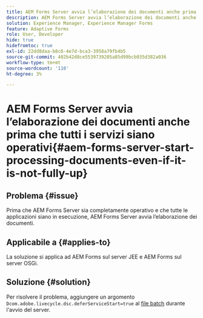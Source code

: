 ```yaml
---
title: AEM Forms Server avvia l’elaborazione dei documenti anche prima che tutti i servizi siano operativi.
description: AEM Forms Server avvia l’elaborazione dei documenti anche prima che tutti i servizi siano operativi sul server JEE e sul server OSGi.
solution: Experience Manager, Experience Manager Forms
feature: Adaptive Forms
role: User, Developer
hide: true
hidefromtoc: true
exl-id: 22dd8daa-b8c6-4e7d-bca3-3958a79fb4b5
source-git-commit: 402b42d8ce5539739205a85d99bcb035d382a036
workflow-type: tm+mt
source-wordcount: '110'
ht-degree: 3%

---
```


# AEM Forms Server avvia l’elaborazione dei documenti anche prima che tutti i servizi siano operativi{#aem-forms-server-start-processing-documents-even-if-it-is-not-fully-up}

## Problema   {#issue}

<!--When user restarts AEM Forms server, the current calling processes or services still continue such as rendering PDF documents and more. It causes the restart of the AEM Forms server to not startup correctly.-->

Prima che AEM Forms Server sia completamente operativo e che tutte le applicazioni siano in esecuzione, AEM Forms Server avvia l’elaborazione dei documenti.


## Applicabile a {#applies-to}

La soluzione si applica ad AEM Forms sul server JEE e AEM Forms sul server OSGi.

## Soluzione {#solution}

Per risolvere il problema, aggiungere un argomento `Dcom.adobe.livecycle.dsc.deferServiceStart=true` al [file batch](/help/sites-deploying/command-line-start-and-stop.md#windows-platform-start-bat-script-example) durante l&#39;avvio del server.
